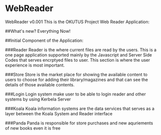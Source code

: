 WebReader
=========

WebReader v0.001
This is the OKUTUS Project Web Reader Application:



##What's new?
Everything Now!

##Initial Component of the Application:

###Reader
Reader is the where current files are read by the users. This is a one page application supported mainly by the Javascript and Server Side Codes that serves encrptyed files to user. This section is where the user experience is most important.

###Store
Store is the market place for showing the available content to users to choose for adding their library/magazines and that can see the details of those available contents.

###Login
Login system make user to be able to login reader and other systems by using Kerbela Server

###Koala
Koala information systems are the data services that serves as a layer between the Koala System and Reader interface

###Panda
Panda is responsible for store purchases and new aquriements of new books even it is free






